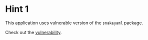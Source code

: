 # Hint 1

This application uses vulnerable version of the `snakeyaml` package.

Check out the [vulnerability](https://security.snyk.io/vuln/SNYK-JAVA-ORGYAML-537645). 